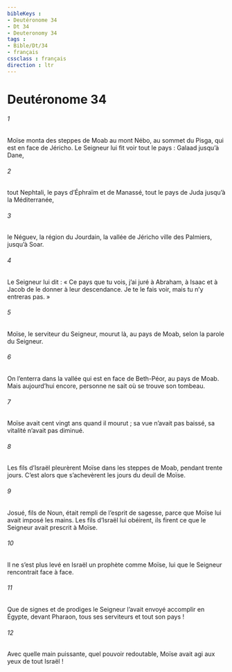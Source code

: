```yaml
---
bibleKeys : 
- Deutéronome 34
- Dt 34
- Deuteronomy 34
tags : 
- Bible/Dt/34
- français
cssclass : français
direction : ltr
---
```


# Deutéronome 34

###### 1
Moïse monta des steppes de Moab au mont Nébo, au sommet du Pisga, qui est en face de Jéricho. Le Seigneur lui fit voir tout le pays : Galaad jusqu’à Dane,
###### 2
tout Nephtali, le pays d’Éphraïm et de Manassé, tout le pays de Juda jusqu’à la Méditerranée,
###### 3
le Néguev, la région du Jourdain, la vallée de Jéricho ville des Palmiers, jusqu’à Soar.
###### 4
Le Seigneur lui dit : « Ce pays que tu vois, j’ai juré à Abraham, à Isaac et à Jacob de le donner à leur descendance. Je te le fais voir, mais tu n’y entreras pas. »
###### 5
Moïse, le serviteur du Seigneur, mourut là, au pays de Moab, selon la parole du Seigneur.
###### 6
On l’enterra dans la vallée qui est en face de Beth-Péor, au pays de Moab. Mais aujourd’hui encore, personne ne sait où se trouve son tombeau.
###### 7
Moïse avait cent vingt ans quand il mourut ; sa vue n’avait pas baissé, sa vitalité n’avait pas diminué.
###### 8
Les fils d’Israël pleurèrent Moïse dans les steppes de Moab, pendant trente jours. C’est alors que s’achevèrent les jours du deuil de Moïse.
###### 9
Josué, fils de Noun, était rempli de l’esprit de sagesse, parce que Moïse lui avait imposé les mains. Les fils d’Israël lui obéirent, ils firent ce que le Seigneur avait prescrit à Moïse.
###### 10
Il ne s’est plus levé en Israël un prophète comme Moïse, lui que le Seigneur rencontrait face à face.
###### 11
Que de signes et de prodiges le Seigneur l’avait envoyé accomplir en Égypte, devant Pharaon, tous ses serviteurs et tout son pays !
###### 12
Avec quelle main puissante, quel pouvoir redoutable, Moïse avait agi aux yeux de tout Israël !
